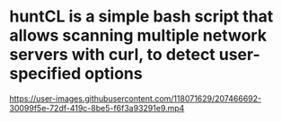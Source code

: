 # huntCL is a simple bash script that allows scanning multiple network servers with curl, to detect user-specified options

https://user-images.githubusercontent.com/118071629/207466692-30099f5e-72df-419c-8be5-f6f3a93291e9.mp4

